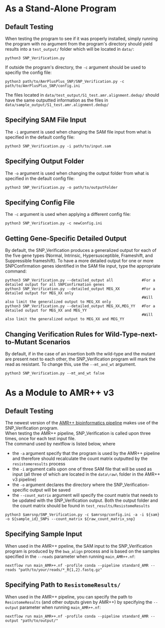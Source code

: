 # As a Stand-Alone Program
## Default Testing
When testing the program to see if it was properly installed, simply running the program with no argument from the program's directory should yield results into a `test_output/` folder which will be located in `data/`:  
```
python3 SNP_Verification.py
```
If outside the program's directory, the `-c` argument should be used to specifiy the config file:
```
python3 path/to/AmrPlusPlus_SNP/SNP_Verification.py -c path/to/AmrPlusPlus_SNP/config.ini
``` 
The files located in `data/test_output/S1_test.amr.alignment.dedup/` should have the same outputted information as the files in `data/sample_output/S1_test.amr.alignment.dedup/`
## Specifying SAM File Input
The `-i` argument is used when changing the SAM file input from what is specified in the default config file:
```
python3 SNP_Verification.py -i path/to/input.sam
```
## Specifying Output Folder
The `-o` argument is used when changing the output folder from what is specified in the default config file:
```
python3 SNP_Verification.py -o path/to/outputFolder
```
## Specifying Config File
The `-c` argument is used when applying a different config file:
```
python3 SNP_Verification.py -c newConfig.ini
```
## Getting Gene-Specific Detailed Output
By default, the SNP_Verification produces a generalized output for each of the five gene types (Normal, Intrinsic, Hypersusceptible, Frameshift, and Suppressible frameshift). To have a more detailed output for one or more SNPConfirmation genes identified in the SAM file input, type the appropriate command:
```
python3 SNP_Verification.py --detailed_output all             #For a detailed output for all SNPConfirmation genes
python3 SNP_Verification.py --detailed_output MEG_XX          #For a detailed output for MEG_XX only 
                                                              #Will also limit the generalized output to MEG_XX only
python3 SNP_Verification.py --detailed_output MEG_XX,MEG_YY   #For a detailed output for MEG_XX and MEG_YY
                                                              #Will also limit the generalized output to MEG_XX and MEG_YY
```
## Changing Verification Rules for Wild-Type-next-to-Mutant Scenarios
By default, if in the case of an insertion both the wild-type and the mutant are present next to each other, the SNP_Verification program will mark the read as resistant. To change this, use the `--mt_and_wt` argument.
```
python3 SNP_Verification.py --mt_and_wt false
```

# As a Module to AMR++ v3
## Default Testing
The newest version of the [AMR++ bioinformatics pipeline](https://github.com/Microbial-Ecology-Group/AMRplusplus) makes use of the SNP_Verification program.  
When testing the AMR++ pipeline, SNP_Verification is called upon three times, once for each test input file.  
The command used by nextflow is listed below, where 
- the `-a` argument specify that the program is used by the AMR++ pipeline and therefore should recalculate the count matrix outputted by the `resistomeresults` process
- the `-i` argument calls upon one of three SAM file that will be used as input (all three of which are located in the `data\raw\` folder in the AMR++ v3 pipeline)
- the `-o` argument declares the directory where the SNP_Verification-specific output will be saved
- the `--count_matrix` argument will specify the count matrix that needs to be updated with the SNP_Verification output.
Both the output folder and the count matrix should be found in `test_results/ResistomeResults`  
```
python3 $amrsnp/SNP_Verification.py -c $amrsnp/config.ini -a -i ${sam} -o ${sample_id}_SNPs --count_matrix ${raw_count_matrix_snp}
```
## Specifying Sample Input
When used in the AMR++ ppeline, the SAM input to the SNP_Verification program is produced by the `bwa_align` process and is based on the samples specified in the `--reads` parameter when running `main_AMR++.nf`:
```
nextflow run main_AMR++.nf -profile conda --pipeline standard_AMR --reads "path/to/your/reads/*_R{1,2}.fastq.gz"
```
## Specifying Path to `ResistomeResults/`
When used in the AMR++ pipeline, you can specify the path to `ResistomeResults` (and other outputs given by AMR++) by specifying the `--output` parameter when running `main_AMR++.nf`:
```
nextflow run main_AMR++.nf -profile conda --pipeline standard_AMR --output "path/to/output/"
```
